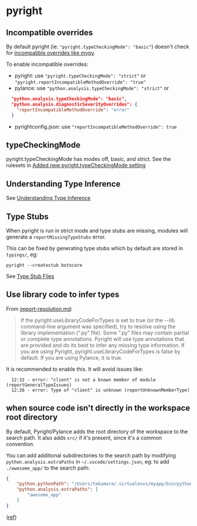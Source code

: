 # pyright

## Incompatible overrides

By default pyright (ie: `"pyright.typeCheckingMode": "basic"`) doesn't check for [incompatible overrides like mypy](https://mypy.readthedocs.io/en/stable/common_issues.html#incompatible-overrides).

To enable incompatible overrides:

* pyright: use `"pyright.typeCheckingMode": "strict"` or `"pyright.reportIncompatibleMethodOverride": "true"`
* pylance: use `"python.analysis.typeCheckingMode": "strict"` or

```json
  "python.analysis.typeCheckingMode": "basic",
  "python.analysis.diagnosticSeverityOverrides": {
    "reportIncompatibleMethodOverride": "error"
  }
```

* pyrightconfig.json: use `"reportIncompatibleMethodOverride": true`

## typeCheckingMode

pyright.typeCheckingMode has modes off, basic, and strict. See the rulesets in [Added new pyright.typeCheckingMode setting](https://github.com/microsoft/pyright/commit/fa34df5306a64a19db0e96dcfdb4a621b7ae1c8e)

## Understanding Type Inference

See [Understanding Type Inference](https://github.com/microsoft/pyright/blob/master/docs/type-inference.md)

## Type Stubs

When pyright is run in strict mode and type stubs are missing, modules will generate a `reportMissingTypeStubs` error.

This can be fixed by generating type stubs which by default are stored in `typings/`, eg:

```
pyright --createstub botocore
```

See [Type Stub Files](https://github.com/microsoft/pyright/blob/master/docs/type-stubs.md)

## Use library code to infer types

From [import-resolution.md](https://github.com/microsoft/pyright/blob/5e4cbeca63cd8c56e930921247edece0c0e8e8c5/docs/import-resolution.md):

> If the pyright.useLibraryCodeForTypes is set to true (or the --lib command-line argument was specified), try to resolve using the library implementation (“.py” file). Some “.py” files may contain partial or complete type annotations. Pyright will use type annotations that are provided and do its best to infer any missing type information. If you are using Pyright, pyright.useLibraryCodeForTypes is false by default. If you are using Pylance, it is true.

It is recommended to enable this. It will avoid issues like:

```
  12:32 - error: "client" is not a known member of module (reportGeneralTypeIssues)
  12:26 - error: Type of "client" is unknown (reportUnknownMemberType)
```

## when source code isn't directly in the workspace root directory

By default, Pyright/Pylance adds the root directory of the workspace to the search path. It also adds `src/` if it's present, since it's a common convention.

You can add additional subdirectories to the search path by modifying `python.analysis.extraPaths` in `~/.vscode/settings.json`, eg: to add `./awesome_app/` to the search path:

```json
{
    "python.pythonPath": "/Users/tekumara/.virtualenvs/myapp/bin/python",
    "python.analysis.extraPaths": [
        "awesome_app"
    ]
}
```

([ref](https://github.com/microsoft/pylance-release/issues/68#issuecomment-655072032))